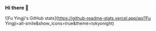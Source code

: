 ### Hi there 👋
![Fu Yingji's GitHub stats](https://github-readme-stats.vercel.app/api?Fu Yingji=all-smile&show_icons=true&theme=tokyonight)
<!--
**fuyingji102/fuyingji102** is a ✨ _special_ ✨ repository because its `README.md` (this file) appears on your GitHub profile.

Here are some ideas to get you started:

- 🔭 I’m currently working on ...
- 🌱 I’m currently learning ...
- 👯 I’m looking to collaborate on ...
- 🤔 I’m looking for help with ...
- 💬 Ask me about ...
- 📫 How to reach me: ...
- 😄 Pronouns: ...
- ⚡ Fun fact: ...
-->
